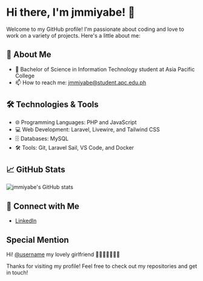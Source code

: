 # Hi there, I'm jmmiyabe! 👋

Welcome to my GitHub profile! I'm passionate about coding and love to work on a variety of projects. Here's a little about me:

## 🚀 About Me
- 🌸 Bachelor of Science in Information Technology student at Asia Pacific College
- 📫 How to reach me: jmmiyabe@student.apc.edu.ph

## 🛠 Technologies & Tools
- 🌐 Programming Languages: PHP and JavaScript
- 💻 Web Development: Laravel, Livewire, and Tailwind CSS
- 🗄 Databases: MySQL
- 🛠 Tools: Git, Laravel Sail, VS Code, and Docker

## 📈 GitHub Stats

![jmmiyabe's GitHub stats](https://github-readme-stats.vercel.app/api?username=jmmiyabe&show_icons=true&theme=radical)

## 🔗 Connect with Me
- [LinkedIn](www.linkedin.com/in/john-keisuke-miyabe-4b0032250)

## Special Mention
Hi! [@username](https://github.com/smcating) my lovely girlfriend 💖💖💖💖💖💖💖


Thanks for visiting my profile! Feel free to check out my repositories and get in touch!
